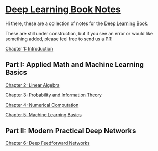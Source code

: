 # [Deep Learning Book Notes](https://ucla-labx.github.io/deeplearningbook-notes)

Hi there, these are a collection of notes for the [Deep Learning Book](http://www.deeplearningbook.org/).

These are still under construction, but if you see an error or would like something added, please feel free to send us a [PR](https://github.com/ucla-labx/deeplearningbook-notes/pulls)!

[Chapter 1: Introduction](https://ucla-labx.github.io/deeplearningbook-notes/Ch1-Introduction) 

## Part I: Applied Math and Machine Learning Basics
[Chapter 2: Linear Algebra](https://ucla-labx.github.io/deeplearningbook-notes/Ch2-Linear-Algebra) 

[Chapter 3: Probability and Information Theory](https://ucla-labx.github.io/deeplearningbook-notes/Ch3-Probability-Information-Theory) 

[Chapter 4: Numerical Computation](https://ucla-labx.github.io/deeplearningbook-notes/Ch4-Numerical-Computation)

[Chapter 5: Machine Learning Basics](https://ucla-labx.github.io/deeplearningbook-notes/Ch5-Machine-Learning-Basics)

## Part II: Modern Practical Deep Networks

[Chapter 6: Deep Feedforward Networks](https://ucla-labx.github.io/deeplearningbook-notes/Ch6-Feedforward-Neural-Networks)
